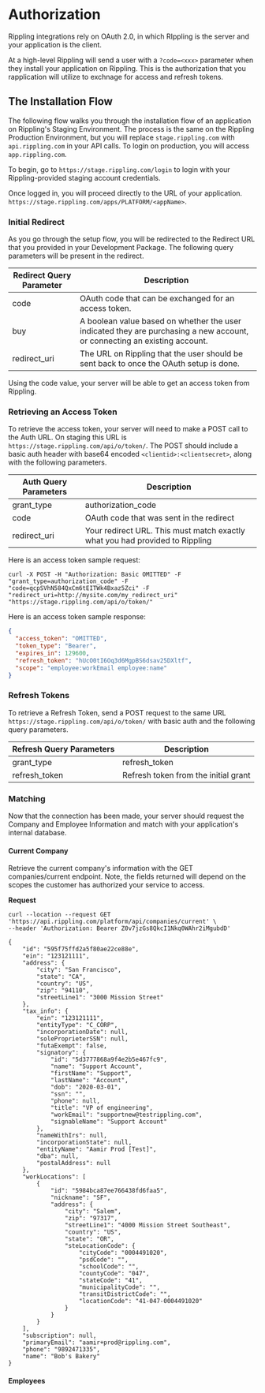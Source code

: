 # Authorization

Rippling integrations rely on OAuth 2.0, in which RIppling is the server and your application is the client.

At a high-level Rippling will send a user with a `?code=<xxx>` parameter when they install your application on Rippling. This is the authorization that you rapplication will utilize to exchnage for access and refresh tokens.

## The Installation Flow

The following flow walks you through the installation flow of an application on Rippling's Staging Environment. The process is the same on the Rippling Production Environment, but you will replace `stage.rippling.com` with `api.rippling.com` in your API calls. To login on production, you will access `app.rippling.com`.

To begin, go to `​https://stage.rippling.com/login` to login with your Rippling-provided staging account credentials.

Once logged in, you will proceed directly to the URL of your application. `​https://stage.rippling.com/apps/PLATFORM/<appName>`​.

### Initial Redirect

As you go through the setup flow, you will be redirected to the Redirect URL that you provided in your Development Package. The following query parameters will be present in the redirect.

Redirect Query Parameter | Description
----------------|--------------------------------------------------------------------------------------------------------------------------
code            | OAuth code that can be exchanged for an access token.
buy             | A boolean value based on whether the user indicated they are purchasing a new account, or connecting an existing account.
redirect_uri    | The URL on Rippling that the user should be sent back to once the OAuth setup is done.

Using the code value, your server will be able to get an access token from Rippling.

### Retrieving an Access Token

To retrieve the access token, your server will need to make a POST call to the Auth URL. On staging this URL is `https://stage.rippling.com/api/o/token/​`. The POST should include a basic auth header with base64 encoded `<clientid>:<clientsecret>`, along with the following parameters.

Auth Query Parameters | Description
----------------------|------------------------------------------------------------------------------
grant_type            | authorization_code
code                  | OAuth code that was sent in the redirect
redirect_uri          | Your redirect URL. This must match exactly what you had provided to Rippling

Here is an access token sample request:

```
curl -X POST -H "Authorization: Basic OMITTED" -F "grant_type=authorization_code" -F "code=qcpSVhN584QxCm6tEITWk4Bxaz5Zci" -F "redirect_uri=http://mysite.com/my_redirect_uri" "https://stage.rippling.com/api/o/token/"
```
Here is an access token sample response:

```json
{
  "access_token": "OMITTED", 
  "token_type": "Bearer",
  "expires_in": 129600, 
  "refresh_token": "hUcO0tI6Oq3d6MgpBS6dsav25DXltf",
  "scope": "employee:workEmail employee:name"
}
```

### Refresh Tokens

To retrieve a Refresh Token, send a POST request to the same URL `https://stage.rippling.com/api/o/token/` with basic auth and the following query parameters.

Refresh Query Parameters | Description
----------------------|------------------------------------------------------------------------------
grant_type            | refresh_token
refresh_token         | Refresh token from the initial grant

### Matching

Now that the connection has been made, your server should request the Company and Employee Information and match with your application's internal database.

#### Current Company

Retrieve the current company's information with the GET companies/current endpoint. Note, the fields returned will depend on the scopes the customer has authorized your service to access.

**Request**

```
curl --location --request GET 'https://api.rippling.com/platform/api/companies/current' \
--header 'Authorization: Bearer Z0v7jzGs8QkcI1Nkq0WAhr2iMgubdD'
```

```
{
    "id": "595f75ffd2a5f80ae22ce88e",
    "ein": "123121111",
    "address": {
        "city": "San Francisco",
        "state": "CA",
        "country": "US",
        "zip": "94110",
        "streetLine1": "3000 Mission Street"
    },
    "tax_info": {
        "ein": "123121111",
        "entityType": "C_CORP",
        "incorporationDate": null,
        "soleProprieterSSN": null,
        "futaExempt": false,
        "signatory": {
            "id": "5d3777868a9f4e2b5e467fc9",
            "name": "Support Account",
            "firstName": "Support",
            "lastName": "Account",
            "dob": "2020-03-01",
            "ssn": "",
            "phone": null,
            "title": "VP of engineering",
            "workEmail": "supportnew@testrippling.com",
            "signableName": "Support Account"
        },
        "nameWithIrs": null,
        "incorporationState": null,
        "entityName": "Aamir Prod [Test]",
        "dba": null,
        "postalAddress": null
    },
    "workLocations": [
        {
            "id": "5984bca87ee766438fd6faa5",
            "nickname": "SF",
            "address": {
                "city": "Salem",
                "zip": "97317",
                "streetLine1": "4000 Mission Street Southeast",
                "country": "US",
                "state": "OR",
                "steLocationCode": {
                    "cityCode": "0004491020",
                    "psdCode": "",
                    "schoolCode": "",
                    "countyCode": "047",
                    "stateCode": "41",
                    "municipalityCode": "",
                    "transitDistrictCode": "",
                    "locationCode": "41-047-0004491020"
                }
            }
        }   
    ],
    "subscription": null,
    "primaryEmail": "aamir+prod@rippling.com",
    "phone": "9892471335",
    "name": "Bob's Bakery"
}
```

#### Employees



